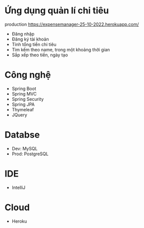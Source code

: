 # Ứng dụng quản lí chi tiêu
production
https://expensemanager-25-10-2022.herokuapp.com/
- Đăng nhập
- Đăng ký tài khoản 
- Tính tổng tiền chi tiêu
- Tìm kếm theo name, trong một khoảng thời gian
- Sắp xếp theo tiền, ngày tạo
# Công nghệ
- Spring Boot
- Spring MVC
- Spring Security
- Spring JPA
- Thymeleaf
- JQuery

# Databse
- Dev: MySQL
- Prod: PostgreSQL
# IDE
- IntelliJ
# Cloud
- Heroku

